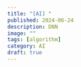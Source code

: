 ```yaml
---
title: "[AI] "
published: 2024-06-24
description: DNN
image: ""
tags: [algorithm]
category: AI
draft: true
---
```


